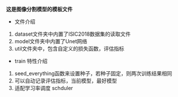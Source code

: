 **这是图像分割模型的模板文件**
- 文件介绍
1. dataset文件夹中内置了ISIC2018数据集的读取文件
2. model文件夹中内置了Unet网络
3. util文件夹中，包含自定义的损失函数，评估指标

- train 特性介绍
1. seed_everything函数来设置种子，若种子固定，则两次训练结果相同
2. 可以自动记录评估指标，当前模型，最好模型
3. 适配学习率调度 schduler
